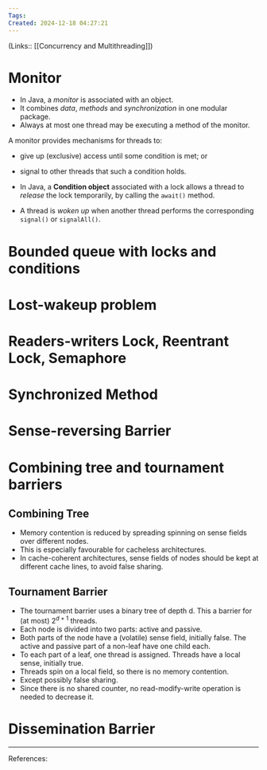 ```yaml
---
Tags: 
Created: 2024-12-18 04:27:21
---
```

(Links:: [[Concurrency and Multithreading]])
# Monitor
- In Java, a *monitor* is associated with an object.  
- It combines *data*, *methods* and *synchronization* in one modular package.
- Always at most one thread may be executing a method of the monitor.

A monitor provides mechanisms for threads to:  
- give up (exclusive) access until some condition is met; or 
- signal to other threads that such a condition holds.

- In Java, a **Condition object** associated with a lock allows a thread to *release* the lock temporarily, by calling the `await()` method.
- A thread is *woken up* when another thread performs the corresponding `signal()` or `signalAll()`.
# Bounded queue with locks and conditions
# Lost-wakeup problem
# Readers-writers Lock, Reentrant Lock, Semaphore
# Synchronized Method
# Sense-reversing Barrier
# Combining tree and tournament barriers
## Combining Tree
- Memory contention is reduced by spreading spinning on sense fields over different nodes.
- This is especially favourable for cacheless architectures.
- In cache-coherent architectures, sense fields of nodes should be kept at different cache lines, to avoid false sharing.
## Tournament Barrier
- The tournament barrier uses a binary tree of depth d. This a barrier for (at most) $2^{d+1}$ threads.
- Each node is divided into two parts: active and passive.  
- Both parts of the node have a (volatile) sense field, initially false. The active and passive part of a non-leaf have one child each.
- To each part of a leaf, one thread is assigned. Threads have a local sense, initially true.
- Threads spin on a local field, so there is no memory contention.
- Except possibly false sharing.
- Since there is no shared counter, no read-modify-write operation is needed to decrease it.
# Dissemination Barrier


---
References: